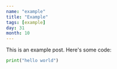 ```yaml
---
name: "example"
title: "Example"
tags: [example]
day: 31
month: 10
---
```


This is an example post. Here's some code:

```python
print("hello world")
```
